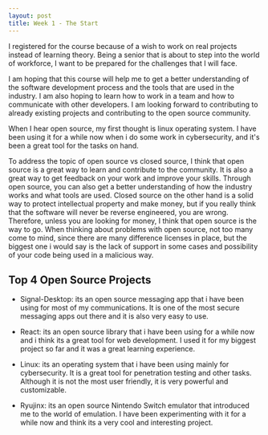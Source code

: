 ```yaml
---
layout: post
title: Week 1 - The Start
---
```


I registered for the course because of a wish to work on real projects instead of learning theory. Being a senior that is about to step into the world of workforce, I want to be prepared for the challenges that I will face.

I am hoping that this course will help me to get a better understanding of the software development process and the tools that are used in the industry. I am also hoping to learn how to work in a team and how to communicate with other developers. I am looking forward to contributing to already existing projects and contributing to the open source community.

<!--more-->

When I hear open source, my first thought is linux operating system. I have been using it for a while now when i do some work in cybersecurity, and it's been a great tool for the tasks on hand. 

To address the topic of open source vs closed source, I think that open source is a great way to learn and contribute to the community. It is also a great way to get feedback on your work and improve your skills. Through open source, you can also get a better understanding of how the industry works and what tools are used. Closed source on the other hand is a solid way to protect intellectual property and make money, but if you really think that the software will never be reverse engineered, you are wrong. Therefore, unless you are looking for money, I think that open source is the way to go. When thinking about problems with open source, not too many come to mind, since there are many difference licenses in place, but the biggest one i would say is the lack of support in some cases and possibility of your code being used in a malicious way.

## Top 4 Open Source Projects

- Signal-Desktop: its an open source messaging app that i have been using for most of my communications. It is one of the most secure messaging apps out there and it is also very easy to use.

- React: its an open source library that i have been using for a while now and i think its a great tool for web development. I used it for my biggest project so far and it was a great learning experience.

- Linux: its an operating system that i have been using mainly for cybersecurity. It is a great tool for penetration testing and other tasks. Although it is not the most user friendly, it is very powerful and customizable.

- Ryujinx: its an open source Nintendo Switch emulator that introduced me to the world of emulation. I have been experimenting with it for a while now and think its a very cool and interesting project.